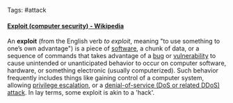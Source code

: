 Tags: #attack 

#### [Exploit (computer security) - Wikipedia](https://en.wikipedia.org/wiki/Exploit_(computer_security))

An **exploit** (from the English verb _to exploit_, meaning "to use something to one’s own advantage") is a piece of [software](https://en.wikipedia.org/wiki/Software "Software"), a chunk of data, or a sequence of commands that takes advantage of a [bug](https://en.wikipedia.org/wiki/Software_bug "Software bug") or [vulnerability](https://en.wikipedia.org/wiki/Vulnerability_(computer_science) "Vulnerability (computer science)") to cause unintended or unanticipated behavior to occur on computer software, hardware, or something electronic (usually computerized). Such behavior frequently includes things like gaining control of a computer system, allowing [privilege escalation](https://en.wikipedia.org/wiki/Privilege_escalation "Privilege escalation"), or a [denial-of-service (DoS or related DDoS) attack](https://en.wikipedia.org/wiki/Denial-of-service_attack "Denial-of-service attack"). In lay terms, some exploit is akin to a 'hack'.